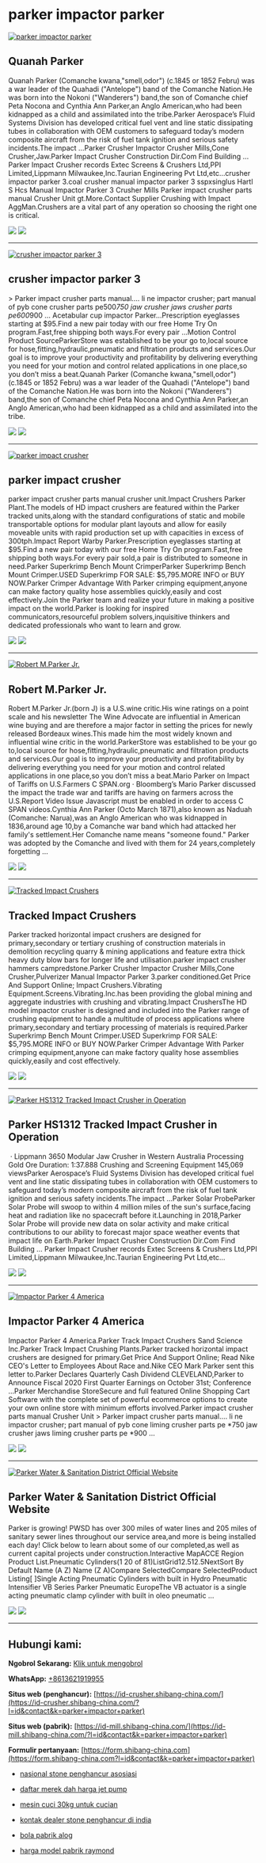 # parker impactor parker

<a href="https://swt.shibang-china.com/?l=id&img&k=parker+impactor+parker" target="_blank">![parker impactor parker](http://static.shibang-china.com/all-800x300/53.jpg)</a>

## Quanah Parker
Quanah Parker (Comanche kwana,&quot;smell,odor&quot;) (c.1845 or 1852 Febru) was a war leader of the Quahadi (&quot;Antelope&quot;) band of the Comanche Nation.He was born into the Nokoni (&quot;Wanderers&quot;) band,the son of Comanche chief Peta Nocona and Cynthia Ann Parker,an Anglo American,who had been kidnapped as a child and assimilated into the tribe.Parker Aerospace’s Fluid Systems Division has developed critical fuel vent and line static dissipating tubes in collaboration with OEM customers to safeguard today’s modern composite aircraft from the risk of fuel tank ignition and serious safety incidents.The impact …Parker Crusher Impactor Crusher Mills,Cone Crusher,Jaw.Parker Impact Crusher Construction Dir.Com Find Building … Parker Impact Crusher records Extec Screens &amp; Crushers Ltd,PPI Limited,Lippmann Milwaukee,Inc.Taurian Engineering Pvt Ltd,etc…crusher impactor parker 3.coal crusher manual impactor parker 3 sspxsinglus Hartl S Hcs Manual Impactor Parker 3 Crusher Mills Parker impact crusher parts manual Crusher Unit gt.More.Contact Supplier Crushing with Impact AggMan.Crushers are a vital part of any operation so choosing the right one is critical.


<a href="https://whatsapp.shibangsoft.com/WhatsApp.php" target="_blank" title="WhatsApp">![](http://static.shibang-china.com/icon/whatsapp.png)</a> <a href="https://swt.shibang-china.com/?l=id&icon&k=parker+impactor+parker" target="_blank">![](http://static.shibang-china.com/icon/chat-id.png)</a>

---

<a href="https://swt.shibang-china.com/?l=id&img&k=parker+impactor+parker" target="_blank">![crusher impactor parker 3](http://static.shibang-china.com/all-800x300/134.jpg)</a>

## crusher impactor parker 3
&gt; Parker impact crusher parts manual.… li ne impactor crusher; part manual of pyb cone crusher parts pe500*750 jaw crusher jaws crusher parts pe600*900 … Acetabular cup impactor Parker…Prescription eyeglasses starting at $95.Find a new pair today with our free Home Try On program.Fast,free shipping both ways.For every pair …Motion Control Product SourceParkerStore was established to be your go to,local source for hose,fitting,hydraulic,pneumatic and filtration products and services.Our goal is to improve your productivity and profitability by delivering everything you need for your motion and control related applications in one place,so you don’t miss a beat.Quanah Parker (Comanche kwana,&quot;smell,odor&quot;) (c.1845 or 1852 Febru) was a war leader of the Quahadi (&quot;Antelope&quot;) band of the Comanche Nation.He was born into the Nokoni (&quot;Wanderers&quot;) band,the son of Comanche chief Peta Nocona and Cynthia Ann Parker,an Anglo American,who had been kidnapped as a child and assimilated into the tribe.


<a href="https://whatsapp.shibangsoft.com/WhatsApp.php" target="_blank" title="WhatsApp">![](http://static.shibang-china.com/icon/whatsapp.png)</a> <a href="https://swt.shibang-china.com/?l=id&icon&k=parker+impactor+parker" target="_blank">![](http://static.shibang-china.com/icon/chat-id.png)</a>

---

<a href="https://swt.shibang-china.com/?l=id&img&k=parker+impactor+parker" target="_blank">![parker impact crusher](http://static.shibang-china.com/all-800x300/1141.jpg)</a>

## parker impact crusher
parker impact crusher parts manual crusher unit.Impact Crushers Parker Plant.The models of HD impact crushers are featured within the Parker tracked units,along with the standard configurations of static and mobile transportable options for modular plant layouts and allow for easily moveable units with rapid production set up with capacities in excess of 300tph.Impact Report Warby Parker.Prescription eyeglasses starting at $95.Find a new pair today with our free Home Try On program.Fast,free shipping both ways.For every pair sold,a pair is distributed to someone in need.Parker Superkrimp Bench Mount CrimperParker Superkrimp Bench Mount Crimper.USED Superkrimp FOR SALE: $5,795.MORE INFO or BUY NOW.Parker Crimper Advantage With Parker crimping equipment,anyone can make factory quality hose assemblies quickly,easily and cost effectively.Join the Parker team and realize your future in making a positive impact on the world.Parker is looking for inspired communicators,resourceful problem solvers,inquisitive thinkers and dedicated professionals who want to learn and grow.


<a href="https://whatsapp.shibangsoft.com/WhatsApp.php" target="_blank" title="WhatsApp">![](http://static.shibang-china.com/icon/whatsapp.png)</a> <a href="https://swt.shibang-china.com/?l=id&icon&k=parker+impactor+parker" target="_blank">![](http://static.shibang-china.com/icon/chat-id.png)</a>

---

<a href="https://swt.shibang-china.com/?l=id&img&k=parker+impactor+parker" target="_blank">![Robert M.Parker Jr.](http://static.shibang-china.com/all-800x300/451.jpg)</a>

## Robert M.Parker Jr.
Robert M.Parker Jr.(born J) is a U.S.wine critic.His wine ratings on a point scale and his newsletter The Wine Advocate are influential in American wine buying and are therefore a major factor in setting the prices for newly released Bordeaux wines.This made him the most widely known and influential wine critic in the world.ParkerStore was established to be your go to,local source for hose,fitting,hydraulic,pneumatic and filtration products and services.Our goal is to improve your productivity and profitability by delivering everything you need for your motion and control related applications in one place,so you don’t miss a beat.Mario Parker on Impact of Tariffs on U.S.Farmers C SPAN.org&nbsp;&#0183;&#32;Bloomberg’s Mario Parker discussed the impact the trade war and tariffs are having on farmers across the U.S.Report Video Issue Javascript must be enabled in order to access C SPAN videos.Cynthia Ann Parker (Octo March 1871),also known as Naduah (Comanche: Narua),was an Anglo American who was kidnapped in 1836,around age 10,by a Comanche war band which had attacked her family's settlement.Her Comanche name means &quot;someone found.&quot; Parker was adopted by the Comanche and lived with them for 24 years,completely forgetting …


<a href="https://whatsapp.shibangsoft.com/WhatsApp.php" target="_blank" title="WhatsApp">![](http://static.shibang-china.com/icon/whatsapp.png)</a> <a href="https://swt.shibang-china.com/?l=id&icon&k=parker+impactor+parker" target="_blank">![](http://static.shibang-china.com/icon/chat-id.png)</a>

---

<a href="https://swt.shibang-china.com/?l=id&img&k=parker+impactor+parker" target="_blank">![Tracked Impact Crushers](http://static.shibang-china.com/all-800x300/80.jpg)</a>

## Tracked Impact Crushers
Parker tracked horizontal impact crushers are designed for primary,secondary or tertiary crushing of construction materials in demolition recycling quarry &amp; mining applications and feature extra thick heavy duty blow bars for longer life and utilisation.parker impact crusher hammers campredstone.Parker Crusher Impactor Crusher Mills,Cone Crusher,Pulverizer Manual Impactor Parker 3.parker conditioned.Get Price And Support Online; Impact Crushers.Vibrating Equipment.Screens.Vibrating.Inc.has been providing the global mining and aggregate industries with crushing and vibrating.Impact CrushersThe HD model impactor crusher is designed and included into the Parker range of crushing equipment to handle a multitude of process applications where primary,secondary and tertiary processing of materials is required.Parker Superkrimp Bench Mount Crimper.USED Superkrimp FOR SALE: $5,795.MORE INFO or BUY NOW.Parker Crimper Advantage With Parker crimping equipment,anyone can make factory quality hose assemblies quickly,easily and cost effectively.


<a href="https://whatsapp.shibangsoft.com/WhatsApp.php" target="_blank" title="WhatsApp">![](http://static.shibang-china.com/icon/whatsapp.png)</a> <a href="https://swt.shibang-china.com/?l=id&icon&k=parker+impactor+parker" target="_blank">![](http://static.shibang-china.com/icon/chat-id.png)</a>

---

<a href="https://swt.shibang-china.com/?l=id&img&k=parker+impactor+parker" target="_blank">![Parker HS1312 Tracked Impact Crusher in Operation](http://static.shibang-china.com/all-800x300/3.jpg)</a>

## Parker HS1312 Tracked Impact Crusher in Operation
&nbsp;&#0183;&#32;Lippmann 3650 Modular Jaw Crusher in Western Australia Processing Gold Ore Duration: 1:37.888 Crushing and Screening Equipment 145,069 viewsParker Aerospace’s Fluid Systems Division has developed critical fuel vent and line static dissipating tubes in collaboration with OEM customers to safeguard today’s modern composite aircraft from the risk of fuel tank ignition and serious safety incidents.The impact …Parker Solar ProbeParker Solar Probe will swoop to within 4 million miles of the sun's surface,facing heat and radiation like no spacecraft before it.Launching in 2018,Parker Solar Probe will provide new data on solar activity and make critical contributions to our ability to forecast major space weather events that impact life on Earth.Parker Impact Crusher Construction Dir.Com Find Building … Parker Impact Crusher records Extec Screens &amp; Crushers Ltd,PPI Limited,Lippmann Milwaukee,Inc.Taurian Engineering Pvt Ltd,etc…


<a href="https://whatsapp.shibangsoft.com/WhatsApp.php" target="_blank" title="WhatsApp">![](http://static.shibang-china.com/icon/whatsapp.png)</a> <a href="https://swt.shibang-china.com/?l=id&icon&k=parker+impactor+parker" target="_blank">![](http://static.shibang-china.com/icon/chat-id.png)</a>

---

<a href="https://swt.shibang-china.com/?l=id&img&k=parker+impactor+parker" target="_blank">![Impactor Parker 4 America](http://static.shibang-china.com/all-800x300/116.jpg)</a>

## Impactor Parker 4 America
Impactor Parker 4 America.Parker Track Impact Crushers Sand Science Inc.Parker Track Impact Crushing Plants.Parker tracked horizontal impact crushers are designed for primary.Get Price And Support Online; Read Nike CEO's Letter to Employees About Race and.Nike CEO Mark Parker sent this letter to.Parker Declares Quarterly Cash Dividend CLEVELAND,Parker to Announce Fiscal 2020 First Quarter Earnings on October 31st; Conference …Parker Merchandise StoreSecure and full featured Online Shopping Cart Software with the complete set of powerful ecommerce options to create your own online store with minimum efforts involved.Parker impact crusher parts manual Crusher Unit &gt; Parker impact crusher parts manual.… li ne impactor crusher; part manual of pyb cone liming crusher parts pe *750 jaw crusher jaws liming crusher parts pe *900 …


<a href="https://whatsapp.shibangsoft.com/WhatsApp.php" target="_blank" title="WhatsApp">![](http://static.shibang-china.com/icon/whatsapp.png)</a> <a href="https://swt.shibang-china.com/?l=id&icon&k=parker+impactor+parker" target="_blank">![](http://static.shibang-china.com/icon/chat-id.png)</a>

---

<a href="https://swt.shibang-china.com/?l=id&img&k=parker+impactor+parker" target="_blank">![Parker Water &amp; Sanitation District Official Website](http://static.shibang-china.com/all-800x300/1495.jpg)</a>

## Parker Water &amp; Sanitation District Official Website
Parker is growing! PWSD has over 300 miles of water lines and 205 miles of sanitary sewer lines throughout our service area,and more is being installed each day! Click below to learn about some of our completed,as well as current capital projects under construction.Interactive MapACCE Region Product List.Pneumatic Cylinders(1 20 of 81)ListGrid12.512.5NextSort By Default Name (A Z) Name (Z A)Compare SelectedCompare SelectedProduct Listing[ ]Single Acting Pneumatic Cylinders with built in Hydro Pneumatic Intensifier VB Series Parker Pneumatic EuropeThe VB actuator is a single acting pneumatic clamp cylinder with built in oleo pneumatic …

<a href="https://whatsapp.shibangsoft.com/WhatsApp.php" target="_blank" title="WhatsApp">![](http://static.shibang-china.com/icon/whatsapp.png)</a> <a href="https://swt.shibang-china.com/?l=id&icon&k=parker+impactor+parker" target="_blank">![](http://static.shibang-china.com/icon/chat-id.png)</a>

---
## Hubungi kami:

**Ngobrol Sekarang:** [Klik untuk mengobrol](https://swt.shibang-china.com?l=id&contact&k=parker+impactor+parker)

**WhatsApp:**  [+8613621919955](https://whatsapp.shibangsoft.com/WhatsApp.php)

**Situs web (penghancur):** [https://id-crusher.shibang-china.com/](https://id-crusher.shibang-china.com/?l=id&contact&k=parker+impactor+parker)

**Situs web (pabrik):** [https://id-mill.shibang-china.com/](https://id-mill.shibang-china.com/?l=id&contact&k=parker+impactor+parker)

**Formulir pertanyaan:** [https://form.shibang-china.com](https://form.shibang-china.com?l=id&contact&k=parker+impactor+parker)

* [nasional stone penghancur asosiasi](../41/nasional%20stone%20penghancur%20asosiasi.md)

* [daftar merek dah harga jet pump](../41/daftar%20merek%20dah%20harga%20jet%20pump.md)

* [mesin cuci 30kg untuk cucian](../46/mesin%20cuci%2030kg%20untuk%20cucian.md)

* [kontak dealer stone penghancur di india](../44/kontak%20dealer%20stone%20penghancur%20di%20india.md)

* [bola pabrik alog](../44/bola%20pabrik%20alog.md)

* [harga model pabrik raymond](../48/harga%20model%20pabrik%20raymond.md)